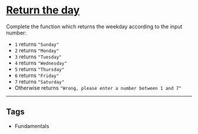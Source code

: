 # [Return the day ](https://www.codewars.com/kata/59dd3ccdded72fc78b000b25)

Complete the function which returns the weekday according to the input number:

- `1` returns `"Sunday"`
- `2` returns `"Monday"`
- `3` returns `"Tuesday"`
- `4` returns `"Wednesday"`
- `5` returns `"Thursday"`
- `6` returns `"Friday"`
- `7` returns `"Saturday"`
- Otherwise returns `"Wrong, please enter a number between 1 and 7"`

---

## Tags

- Fundamentals
